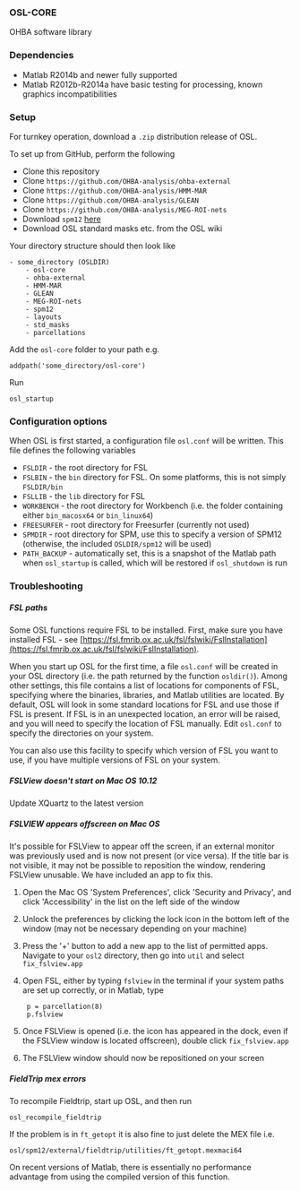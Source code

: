 ### OSL-CORE

OHBA software library

### Dependencies

- Matlab R2014b and newer fully supported
- Matlab R2012b-R2014a have basic testing for processing, known graphics incompatibilities

### Setup

For turnkey operation, download a `.zip` distribution release of OSL.

To set up from GitHub, perform the following

- Clone this repository
- Clone `https://github.com/OHBA-analysis/ohba-external`
- Clone `https://github.com/OHBA-analysis/HMM-MAR`
- Clone `https://github.com/OHBA-analysis/GLEAN`
- Clone `https://github.com/OHBA-analysis/MEG-ROI-nets`
- Download `spm12` [here](http://www.fil.ion.ucl.ac.uk/spm/software/spm12/)
- Download OSL standard masks etc. from the OSL wiki

Your directory structure should then look like

	- some_directory (OSLDIR)
		- osl-core
		- ohba-external
		- HMM-MAR
		- GLEAN
		- MEG-ROI-nets
		- spm12
		- layouts
		- std_masks
		- parcellations

Add the `osl-core` folder to your path e.g.

	addpath('some_directory/osl-core')

Run

	osl_startup

### Configuration options

When OSL is first started, a configuration file `osl.conf` will be written. This file defines the following variables

- `FSLDIR` - the root directory for FSL
- `FSLBIN` - the `bin` directory for FSL. On some platforms, this is not simply `FSLDIR/bin`
- `FSLLIB` - the `lib` directory for FSL
- `WORKBENCH` - the root directory for Workbench (i.e. the folder containing either `bin_macosx64` or `bin_linux64`)
- `FREESURFER` - root directory for Freesurfer (currently not used)
- `SPMDIR` - root directory for SPM, use this to specify a version of SPM12 (otherwise, the included `OSLDIR/spm12` will be used)
- `PATH_BACKUP` - automatically set, this is a snapshot of the Matlab path when `osl_startup` is called, which will be restored if `osl_shutdown` is run

### Troubleshooting

##### FSL paths

Some OSL functions require FSL to be installed. First, make sure you have installed FSL - see [https://fsl.fmrib.ox.ac.uk/fsl/fslwiki/FslInstallation](https://fsl.fmrib.ox.ac.uk/fsl/fslwiki/FslInstallation). 

When you start up OSL for the first time, a file `osl.conf` will be created in your OSL directory (i.e. the path returned by the function `osldir()`). Among other settings, this file contains a list of locations for components of FSL, specifying where the binaries, libraries, and Matlab utilities are located. By default, OSL will look in some standard locations for FSL and use those if FSL is present. If FSL is in an unexpected location, an error will be raised, and you will need to specify the location of FSL manually. Edit `osl.conf` to specify the directories on your system. 

You can also use this facility to specify which version of FSL you want to use, if you have multiple versions of FSL on your system.

##### FSLView doesn't start on Mac OS 10.12

Update XQuartz to the latest version

##### FSLVIEW appears offscreen on Mac OS

It's possible for FSLView to appear off the screen, if an external monitor was previously used and is now not present (or vice versa). If the title bar is not visible, it may not be possible to reposition the window, rendering FSLView unusable. We have included an app to fix this. 

1. Open the Mac OS 'System Preferences', click 'Security and Privacy', and click 'Accessibility' in the list on the left side of the window
2. Unlock the preferences by clicking the lock icon in the bottom left of the window (may not be necessary depending on your machine)
3. Press the '+' button to add a new app to the list of permitted apps. Navigate to your `osl2` directory, then go into `util` and select `fix_fslview.app`
4. Open FSL, either by typing `fslview` in the terminal if your system paths are set up correctly, or in Matlab, type

		p = parcellation(8)
		p.fslview

5. Once FSLView is opened (i.e. the icon has appeared in the dock, even if the FSLView window is located offscreen), double click `fix_fslview.app`
6. The FSLView window should now be repositioned on your screen


##### FieldTrip mex errors

To recompile Fieldtrip, start up OSL, and then run

	osl_recompile_fieldtrip

If the problem is in `ft_getopt` it is also fine to just delete the MEX file i.e.

	osl/spm12/external/fieldtrip/utilities/ft_getopt.mexmaci64

On recent versions of Matlab, there is essentially no performance advantage from using the compiled version of this function.
